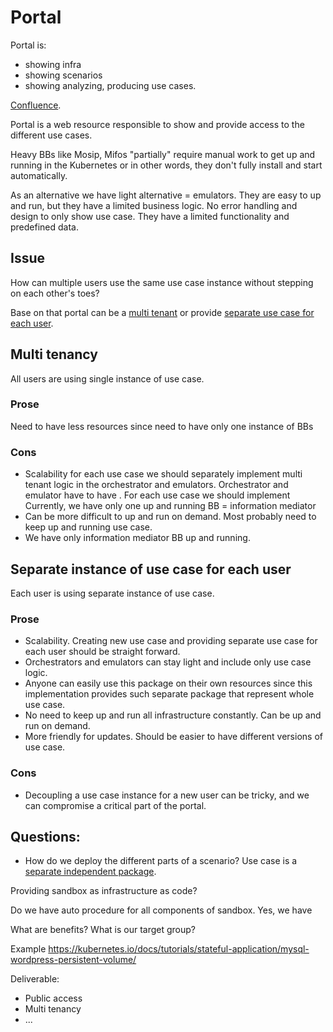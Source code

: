 # Portal

Portal is:

* showing infra
* showing scenarios
* showing analyzing, producing use cases.

[Confluence](https://govstack-global.atlassian.net/wiki/spaces/DEMO/pages/293109778/Scope+of+Portal#%3Aquestion_mark%3A-Open-Questions). 


Portal is a web resource responsible to show and provide access to the different use cases.

Heavy BBs like Mosip, Mifos "partially" require manual work to get up and running in the Kubernetes or in other words, they don't fully install and start automatically.

As an alternative we have light alternative = emulators.
They are easy to up and run, but they have a limited business logic. No error handling and design to only show use case.
They have a limited functionality and predefined data.

## Issue
How can multiple users use the same use case instance without stepping on each other's toes?

Base on that portal can be a [multi tenant](scenarios.md#multi-tenancy) or provide [separate use case for each user](scenarios.md#separate-instance-of-use-case-for-each-user).

## Multi tenancy
All users are using single instance of use case.

### Prose
Need to have less resources since need to have only one instance of BBs

###  Cons
* Scalability for each use case we should separately implement multi tenant logic in the orchestrator and emulators.
  Orchestrator and emulator have to have . For each use case we should implement
  Currently, we have only one up and running BB = information mediator
* Can be more difficult to up and run on demand. Most probably need to keep up and running use case.
* We have only information mediator BB up and running.

## Separate instance of use case for each user
Each user is using separate instance of use case.

### Prose
* Scalability. Creating new use case and providing separate use case for each user should be straight forward.
* Orchestrators and emulators can stay light and include only use case logic.
* Anyone can easily use this package on their own resources since this implementation provides such separate package that represent whole use case.
* No need to keep up and run all infrastructure constantly. Can be up and run on demand.
* More friendly for updates. Should be easier to have different versions of use case.

###  Cons
* Decoupling a use case instance for a new user can be tricky, and we can compromise a critical part of the portal.

## Questions:

* How do we deploy the different parts of a scenario?
  Use case is a [separate independent package](scenarios.md#separate-instance-of-use-case-for-each-user). 


Providing sandbox as infrastructure as code? 

Do we have auto procedure for all components of sandbox. Yes, we have 

What are benefits?
What is our target group?

Example 
https://kubernetes.io/docs/tutorials/stateful-application/mysql-wordpress-persistent-volume/

Deliverable: 
* Public access 
* Multi tenancy
* ...